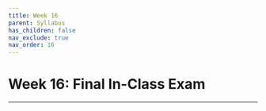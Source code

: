 ```yaml
---
title: Week 16
parent: Syllabus
has_children: false
nav_exclude: true
nav_order: 16
---
```


# Week 16: Final In-Class Exam

---

<!-- ########################################################################### -->

<!-- # Class - Monday, Dec. 13

Study questions for in-class exam: [](){: target="blank"}

</details> -->

<!-- ########################################################################### -->

<!-- ########################################################################### -->

<!-- # FINAL EXAMS - Thursday, Dec. 16 - Wed. Dec. 22 -->

<!-- ########################################################################### -->
